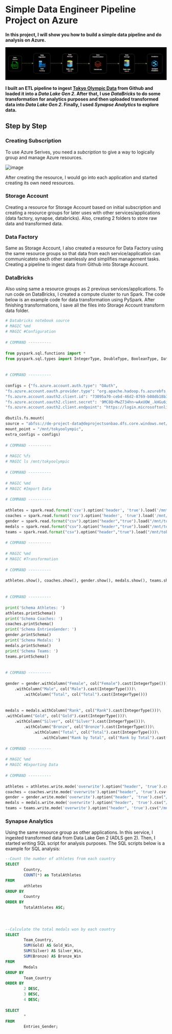 # Simple Data Engineer Pipeline Project on Azure
**In this project, I will show you how to build a simple data pipeline and do analysis on Azure.**

![system_diagram](https://github.com/sonbao0901/DE_Azure_Project/blob/main/images/Animation.gif)

**I built an ETL pipeline to ingest [Tokyo Olympic Data](https://github.com/sonbao0901/DE_Azure_Project/tree/main/data) from Github and loaded it into a ***Data Lake Gen 2***. After that, I use ***DataBricks*** to do some transformation for analytics purposes and then uploaded transformed data into ***Data Lake Gen 2***. Finally, I used ***Synapse Analytics*** to explore data.**

<!--truncate-->

## Step by Step

### Creating Subscription

To use Azure Serives, you need a *subcription* to give a way to logically group and manage Azure resources.

![image](https://github.com/sonbao0901/DE_Azure_Project/assets/104372010/24b3adb7-5bc5-4525-a1de-52c77632047a)

After creating the resource, I would go into each application and started creating its own need resources.

### Storage Account

Creating a resource for Storage Account based on initial subscription and creating a resource groups for later uses with other services/applications (data factory, synapse, databricks). Also, creating 2 folders to store raw data and transformed data.

### Data Factory

Same as Storage Account, I also created a resource for Data Factory using the same resource groups so that data from each service/application can communicateto each other seamlessly and simplifies management tasks. Creating a pipeline to ingest data from Github into Storage Account.

### DataBricks

Also using same a resource groups as 2 previous services/applications. To run code on DataBricks, I created a compute cluster to run Spark. The code below is an example code for data transformation using PySpark. After finishing transformations, I save all the files into Storage Account transform data folder.

```python
# Databricks notebook source
# MAGIC %md
# MAGIC #Configuration

# COMMAND ----------

from pyspark.sql.functions import *
from pyspark.sql.types import IntegerType, DoubleType, BooleanType, DateType


# COMMAND ----------

configs = {"fs.azure.account.auth.type": "OAuth",
"fs.azure.account.oauth.provider.type": "org.apache.hadoop.fs.azurebfs.oauth2.ClientCredsTokenProvider",
"fs.azure.account.oauth2.client.id": "73095a70-cebd-46d2-8769-b08db18b31b1",
"fs.azure.account.oauth2.client.secret": '9MC8Q~MwZ734hn~wAxUOW_.kHGu6iD1k4_IAYbqK',
"fs.azure.account.oauth2.client.endpoint": "https://login.microsoftonline.com/f8e3498d-d062-493b-aa0a-bf30a095e647/oauth2/token"}

dbutils.fs.mount(
source = "abfss://de-project-data@deprojectsonbao.dfs.core.windows.net/",
mount_point = "/mnt/tokyoolympic",
extra_configs = configs)

# COMMAND ----------

# MAGIC %fs
# MAGIC ls /mnt/tokyoolympic

# COMMAND ----------

# MAGIC %md
# MAGIC #Import Data

# COMMAND ----------

athletes = spark.read.format('csv').option('header', 'true').load('/mnt/tokyoolympic/raw-data/Athletes.csv')
coaches = spark.read.format('csv').option('header', 'true').load('/mnt/tokyoolympic/raw-data/Coaches.csv')
gender = spark.read.format("csv").option("header","true").load("/mnt/tokyoolympic/raw-data/EntriesGender.csv")
medals = spark.read.format("csv").option("header","true").load("/mnt/tokyoolympic/raw-data/Medals.csv")
teams = spark.read.format("csv").option("header","true").load("/mnt/tokyoolympic/raw-data/Teams.csv")

# COMMAND ----------

# MAGIC %md
# MAGIC #Transformation

# COMMAND ----------

athletes.show(), coaches.show(), gender.show(), medals.show(), teams.show()


# COMMAND ----------

print('Schema Athletes: ') 
athletes.printSchema()
print('Schema Coaches: ')
coaches.printSchema()
print('Schema EntriesGender: ')
gender.printSchema()
print('Schema Medals: ')
medals.printSchema()
print('Schema Teams: ')
teams.printSchema()


# COMMAND ----------

gender = gender.withColumn("Female", col("Female").cast(IntegerType()))\
    .withColumn("Male", col("Male").cast(IntegerType()))\
        .withColumn("Total", col("Total").cast(IntegerType()))


medals = medals.withColumn("Rank", col("Rank").cast(IntegerType()))\
.withColumn("Gold", col("Gold").cast(IntegerType()))\
    .withColumn("Silver", col("Silver").cast(IntegerType()))\
        .withColumn("Bronze", col("Bronze").cast(IntegerType()))\
            .withColumn("Total", col("Total").cast(IntegerType()))\
                .withColumn("Rank by Total", col("Rank by Total").cast(IntegerType()))

# COMMAND ----------

# MAGIC %md
# MAGIC #Exporting Data

# COMMAND ----------

athletes = athletes.write.mode('overwrite').option("header", 'true').csv("/mnt/tokyoolympic/transformed-data/Athletes")
coaches = coaches.write.mode('overwrite').option("header", 'true').csv("/mnt/tokyoolympic/transformed-data/Coaches")
gender = gender.write.mode('overwrite').option("header", 'true').csv("/mnt/tokyoolympic/transformed-data/Entries_Gender")
medals = medals.write.mode('overwrite').option("header", 'true').csv("/mnt/tokyoolympic/transformed-data/Medals")
teams = teams.write.mode('overwrite').option("header", 'true').csv("/mnt/tokyoolympic/transformed-data/Teams")
```

### Synapse Analytics

Using the same resource group as other applications. In this service, I ingested transformed data from Data Lake Gen 2 (ADLS gen 2). Then, I started writing SQL script for analysis purposes. The SQL scripts below is a example for SQL analysis:

```sql
--Count the number of athletes from each country
SELECT 
        Country, 
        COUNT(*) as TotalAthletes
FROM 
        athletes
GROUP BY 
        Country
ORDER BY 
        TotalAthletes ASC;



--Calculate the total medals won by each country
SELECT 
        Team_Country,
        SUM(Gold) AS Gold_Win, 
        SUM(Silver) AS Silver_Win, 
        SUM(Bronze) AS Bronze_Win
FROM 
        Medals
GROUP BY 
        Team_Country
ORDER BY 
        2 DESC, 
        3 DESC, 
        4 DESC;

SELECT 
        *
FROM
        Entries_Gender;

```

